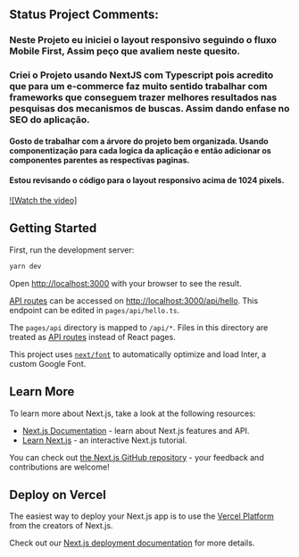 ## Status Project Comments:

### Neste Projeto eu iniciei o layout responsivo seguindo o fluxo Mobile First, Assim peço que avaliem neste quesito.

### Criei o Projeto usando NextJS com Typescript pois acredito que para um e-commerce faz muito sentido trabalhar com frameworks que conseguem trazer melhores resultados nas pesquisas dos mecanismos de buscas. Assim dando enfase no SEO do aplicação. 

#### Gosto de trabalhar com a árvore do projeto bem organizada. Usando componentização para cada logica da aplicação e então adicionar os componentes parentes as respectivas paginas. 

#### Estou revisando o código para o layout responsivo acima de 1024 pixels.


[![Watch the video]](https://youtu.be/qnr5zekIvBQ)


## Getting Started

First, run the development server:

```bash
yarn dev
```

Open [http://localhost:3000](http://localhost:3000) with your browser to see the result.


[API routes](https://nextjs.org/docs/api-routes/introduction) can be accessed on [http://localhost:3000/api/hello](http://localhost:3000/api/hello). This endpoint can be edited in `pages/api/hello.ts`.

The `pages/api` directory is mapped to `/api/*`. Files in this directory are treated as [API routes](https://nextjs.org/docs/api-routes/introduction) instead of React pages.

This project uses [`next/font`](https://nextjs.org/docs/basic-features/font-optimization) to automatically optimize and load Inter, a custom Google Font.

## Learn More

To learn more about Next.js, take a look at the following resources:

- [Next.js Documentation](https://nextjs.org/docs) - learn about Next.js features and API.
- [Learn Next.js](https://nextjs.org/learn) - an interactive Next.js tutorial.

You can check out [the Next.js GitHub repository](https://github.com/vercel/next.js/) - your feedback and contributions are welcome!

## Deploy on Vercel

The easiest way to deploy your Next.js app is to use the [Vercel Platform](https://vercel.com/new?utm_medium=default-template&filter=next.js&utm_source=create-next-app&utm_campaign=create-next-app-readme) from the creators of Next.js.

Check out our [Next.js deployment documentation](https://nextjs.org/docs/deployment) for more details.
